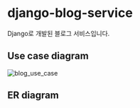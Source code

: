 # django-blog-service
Django로 개발된 블로그 서비스입니다.

## Use case diagram
![blog_use_case](https://github.com/sungbinlee/django-blog-service/assets/52542229/d2b3ac11-4a17-47f3-a252-cc6189ed0476)

## ER diagram

